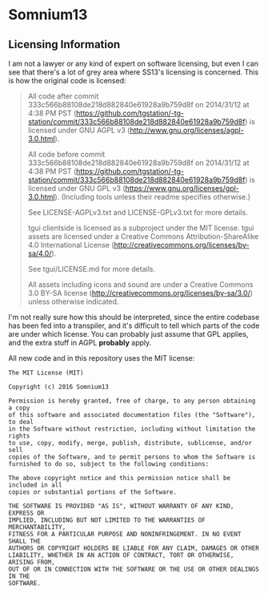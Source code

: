 # Somnium13
## Licensing Information

I am not a lawyer or any kind of expert on software licensing, but even I can see that
there's a lot of grey area where SS13's licensing is concerned.
This is how the original code is licensed:

>All code after commit 333c566b88108de218d882840e61928a9b759d8f on 2014/31/12 at 4:38 PM PST (https://github.com/tgstation/-tg-station/commit/333c566b88108de218d882840e61928a9b759d8f) is licensed under GNU AGPL v3 (http://www.gnu.org/licenses/agpl-3.0.html).
>
>All code before commit 333c566b88108de218d882840e61928a9b759d8f on 2014/31/12 at 4:38 PM PST (https://github.com/tgstation/-tg-station/commit/333c566b88108de218d882840e61928a9b759d8f) is licensed under GNU GPL v3 (https://www.gnu.org/licenses/gpl-3.0.html). (Including tools unless their readme specifies otherwise.)
>
>See LICENSE-AGPLv3.txt and LICENSE-GPLv3.txt for more details.
>
>tgui clientside is licensed as a subproject under the MIT license. tgui assets are licensed under a Creative Commons Attribution-ShareAlike 4.0 International License (http://creativecommons.org/licenses/by-sa/4.0/).
>
>See tgui/LICENSE.md for more details.
>
>All assets including icons and sound are under a Creative Commons 3.0 BY-SA license (http://creativecommons.org/licenses/by-sa/3.0/) unless otherwise indicated.

I'm not really sure how this should be interpreted, since the entire codebase has been fed into a transpiler, and it's difficult
to tell which parts of the code are under which license.
You can probably just assume that GPL applies, and the extra stuff in AGPL **probably** apply.

All new code and in this repository uses the MIT license:

```
The MIT License (MIT)

Copyright (c) 2016 Somnium13

Permission is hereby granted, free of charge, to any person obtaining a copy
of this software and associated documentation files (the "Software"), to deal
in the Software without restriction, including without limitation the rights
to use, copy, modify, merge, publish, distribute, sublicense, and/or sell
copies of the Software, and to permit persons to whom the Software is
furnished to do so, subject to the following conditions:

The above copyright notice and this permission notice shall be included in all
copies or substantial portions of the Software.

THE SOFTWARE IS PROVIDED "AS IS", WITHOUT WARRANTY OF ANY KIND, EXPRESS OR
IMPLIED, INCLUDING BUT NOT LIMITED TO THE WARRANTIES OF MERCHANTABILITY,
FITNESS FOR A PARTICULAR PURPOSE AND NONINFRINGEMENT. IN NO EVENT SHALL THE
AUTHORS OR COPYRIGHT HOLDERS BE LIABLE FOR ANY CLAIM, DAMAGES OR OTHER
LIABILITY, WHETHER IN AN ACTION OF CONTRACT, TORT OR OTHERWISE, ARISING FROM,
OUT OF OR IN CONNECTION WITH THE SOFTWARE OR THE USE OR OTHER DEALINGS IN THE
SOFTWARE.
```
